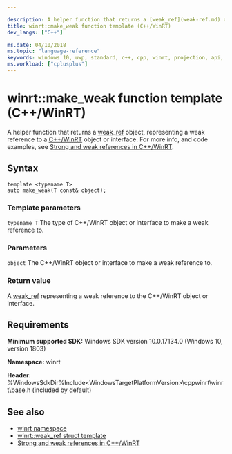 ```yaml
---

description: A helper function that returns a [weak_ref](weak-ref.md) object, representing a weak reference to a C++/WinRT object or interface.
title: winrt::make_weak function template (C++/WinRT)
dev_langs: ["C++"]

ms.date: 04/10/2018
ms.topic: "language-reference"
keywords: windows 10, uwp, standard, c++, cpp, winrt, projection, api, reference, weak
ms.workload: ["cplusplus"]
---
```


# winrt::make_weak function template (C++/WinRT)

A helper function that returns a [weak_ref](weak-ref.md) object, representing a weak reference to a [C++/WinRT](/windows/uwp/cpp-and-winrt-apis/intro-to-using-cpp-with-winrt) object or interface. For more info, and code examples, see [Strong and weak references in C++/WinRT](/windows/uwp/cpp-and-winrt-apis/weak-references).

## Syntax
```cppwinrt
template <typename T>
auto make_weak(T const& object);
```

### Template parameters
`typename T`
The type of C++/WinRT object or interface to make a weak reference to.

### Parameters
`object`
The C++/WinRT object or interface to make a weak reference to.

### Return value 
A [weak_ref](weak-ref.md) representing a weak reference to the C++/WinRT object or interface.

## Requirements
**Minimum supported SDK:** Windows SDK version 10.0.17134.0 (Windows 10, version 1803)

**Namespace:** winrt

**Header:** %WindowsSdkDir%Include\<WindowsTargetPlatformVersion>\cppwinrt\winrt\base.h (included by default)

## See also 
* [winrt namespace](winrt.md)
* [winrt::weak_ref struct template](weak-ref.md)
* [Strong and weak references in C++/WinRT](/windows/uwp/cpp-and-winrt-apis/weak-references)
